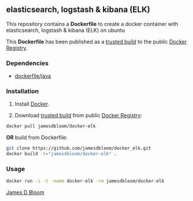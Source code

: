 ## elasticsearch, logstash & kibana (ELK)

This repository contains a **Dockerfile** to create a docker container with elasticsearch, logstash & kibana (ELK) on ubuntu

This **Dockerfile** has been published as a [trusted build](https://registry.hub.docker.com/u/jamesdbloom/docker-elk/) to the public [Docker Registry](https://index.docker.io/).


### Dependencies

* [dockerfile/java](http://dockerfile.github.io/#/java)


### Installation

1. Install [Docker](https://www.docker.io/).

2. Download [trusted build](https://registry.hub.docker.com/u/jamesdbloom/docker-elk/) from public [Docker Registry](https://index.docker.io/): 
 
```bash
docker pull jamesdbloom/docker-elk
```

**OR** build from Dockerfile: 
   
```bash
git clone https://github.com/jamesdbloom/docker_elk.git
docker build -t="jamesdbloom/docker-elk" .
```


### Usage

```bash
docker run -i -t -name docker-elk -rm jamesdbloom/docker-elk
```

    
[James D Bloom](http://blog.jamesdbloom.com)

